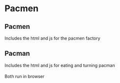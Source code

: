 # Pacmen

## Pacmen

Includes the html and js for the pacmen factory

## Pacman

Includes the html and js for eating and turning pacman

####  

Both run in browser
